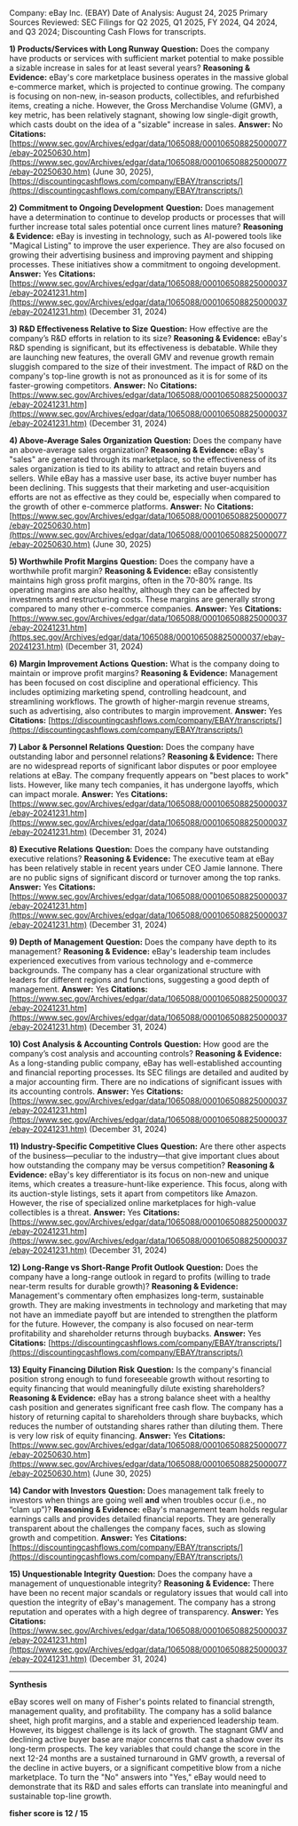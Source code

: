 Company: eBay Inc. (EBAY)
Date of Analysis: August 24, 2025
Primary Sources Reviewed: SEC Filings for Q2 2025, Q1 2025, FY 2024, Q4 2024, and Q3 2024; Discounting Cash Flows for transcripts.

**1) Products/Services with Long Runway**
**Question:** Does the company have products or services with sufficient market potential to make possible a sizable increase in sales for at least several years?
**Reasoning & Evidence:** eBay's core marketplace business operates in the massive global e-commerce market, which is projected to continue growing. The company is focusing on non-new, in-season products, collectibles, and refurbished items, creating a niche. However, the Gross Merchandise Volume (GMV), a key metric, has been relatively stagnant, showing low single-digit growth, which casts doubt on the idea of a "sizable" increase in sales.
**Answer:** No
**Citations:** [https://www.sec.gov/Archives/edgar/data/1065088/000106508825000077/ebay-20250630.htm](https://www.sec.gov/Archives/edgar/data/1065088/000106508825000077/ebay-20250630.htm) (June 30, 2025), [https://discountingcashflows.com/company/EBAY/transcripts/](https://discountingcashflows.com/company/EBAY/transcripts/)

**2) Commitment to Ongoing Development**
**Question:** Does management have a determination to continue to develop products or processes that will further increase total sales potential once current lines mature?
**Reasoning & Evidence:** eBay is investing in technology, such as AI-powered tools like "Magical Listing" to improve the user experience. They are also focused on growing their advertising business and improving payment and shipping processes. These initiatives show a commitment to ongoing development.
**Answer:** Yes
**Citations:** [https://www.sec.gov/Archives/edgar/data/1065088/000106508825000037/ebay-20241231.htm](https://www.sec.gov/Archives/edgar/data/1065088/000106508825000037/ebay-20241231.htm) (December 31, 2024)

**3) R&D Effectiveness Relative to Size**
**Question:** How effective are the company’s R&D efforts in relation to its size?
**Reasoning & Evidence:** eBay's R&D spending is significant, but its effectiveness is debatable. While they are launching new features, the overall GMV and revenue growth remain sluggish compared to the size of their investment. The impact of R&D on the company's top-line growth is not as pronounced as it is for some of its faster-growing competitors.
**Answer:** No
**Citations:** [https://www.sec.gov/Archives/edgar/data/1065088/000106508825000037/ebay-20241231.htm](https://www.sec.gov/Archives/edgar/data/1065088/000106508825000037/ebay-20241231.htm) (December 31, 2024)

**4) Above-Average Sales Organization**
**Question:** Does the company have an above-average sales organization?
**Reasoning & Evidence:** eBay's "sales" are generated through its marketplace, so the effectiveness of its sales organization is tied to its ability to attract and retain buyers and sellers. While eBay has a massive user base, its active buyer number has been declining. This suggests that their marketing and user-acquisition efforts are not as effective as they could be, especially when compared to the growth of other e-commerce platforms.
**Answer:** No
**Citations:** [https://www.sec.gov/Archives/edgar/data/1065088/000106508825000077/ebay-20250630.htm](https://www.sec.gov/Archives/edgar/data/1065088/000106508825000077/ebay-20250630.htm) (June 30, 2025)

**5) Worthwhile Profit Margins**
**Question:** Does the company have a worthwhile profit margin?
**Reasoning & Evidence:** eBay consistently maintains high gross profit margins, often in the 70-80% range. Its operating margins are also healthy, although they can be affected by investments and restructuring costs. These margins are generally strong compared to many other e-commerce companies.
**Answer:** Yes
**Citations:** [https://www.sec.gov/Archives/edgar/data/1065088/000106508825000037/ebay-20241231.htm](https.sec.gov/Archives/edgar/data/1065088/000106508825000037/ebay-20241231.htm) (December 31, 2024)

**6) Margin Improvement Actions**
**Question:** What is the company doing to maintain or improve profit margins?
**Reasoning & Evidence:** Management has been focused on cost discipline and operational efficiency. This includes optimizing marketing spend, controlling headcount, and streamlining workflows. The growth of higher-margin revenue streams, such as advertising, also contributes to margin improvement.
**Answer:** Yes
**Citations:** [https://discountingcashflows.com/company/EBAY/transcripts/](https://discountingcashflows.com/company/EBAY/transcripts/)

**7) Labor & Personnel Relations**
**Question:** Does the company have outstanding labor and personnel relations?
**Reasoning & Evidence:** There are no widespread reports of significant labor disputes or poor employee relations at eBay. The company frequently appears on "best places to work" lists. However, like many tech companies, it has undergone layoffs, which can impact morale.
**Answer:** Yes
**Citations:** [https://www.sec.gov/Archives/edgar/data/1065088/000106508825000037/ebay-20241231.htm](https://www.sec.gov/Archives/edgar/data/1065088/000106508825000037/ebay-20241231.htm) (December 31, 2024)

**8) Executive Relations**
**Question:** Does the company have outstanding executive relations?
**Reasoning & Evidence:** The executive team at eBay has been relatively stable in recent years under CEO Jamie Iannone. There are no public signs of significant discord or turnover among the top ranks.
**Answer:** Yes
**Citations:** [https://www.sec.gov/Archives/edgar/data/1065088/000106508825000037/ebay-20241231.htm](https://www.sec.gov/Archives/edgar/data/1065088/000106508825000037/ebay-20241231.htm) (December 31, 2024)

**9) Depth of Management**
**Question:** Does the company have depth to its management?
**Reasoning & Evidence:** eBay's leadership team includes experienced executives from various technology and e-commerce backgrounds. The company has a clear organizational structure with leaders for different regions and functions, suggesting a good depth of management.
**Answer:** Yes
**Citations:** [https://www.sec.gov/Archives/edgar/data/1065088/000106508825000037/ebay-20241231.htm](https://www.sec.gov/Archives/edgar/data/1065088/000106508825000037/ebay-20241231.htm) (December 31, 2024)

**10) Cost Analysis & Accounting Controls**
**Question:** How good are the company’s cost analysis and accounting controls?
**Reasoning & Evidence:** As a long-standing public company, eBay has well-established accounting and financial reporting processes. Its SEC filings are detailed and audited by a major accounting firm. There are no indications of significant issues with its accounting controls.
**Answer:** Yes
**Citations:** [https://www.sec.gov/Archives/edgar/data/1065088/000106508825000037/ebay-20241231.htm](https://www.sec.gov/Archives/edgar/data/1065088/000106508825000037/ebay-20241231.htm) (December 31, 2024)

**11) Industry-Specific Competitive Clues**
**Question:** Are there other aspects of the business—peculiar to the industry—that give important clues about how outstanding the company may be versus competition?
**Reasoning & Evidence:** eBay's key differentiator is its focus on non-new and unique items, which creates a treasure-hunt-like experience. This focus, along with its auction-style listings, sets it apart from competitors like Amazon. However, the rise of specialized online marketplaces for high-value collectibles is a threat.
**Answer:** Yes
**Citations:** [https://www.sec.gov/Archives/edgar/data/1065088/000106508825000037/ebay-20241231.htm](https://www.sec.gov/Archives/edgar/data/1065088/000106508825000037/ebay-20241231.htm) (December 31, 2024)

**12) Long-Range vs Short-Range Profit Outlook**
**Question:** Does the company have a long-range outlook in regard to profits (willing to trade near-term results for durable growth)?
**Reasoning & Evidence:** Management's commentary often emphasizes long-term, sustainable growth. They are making investments in technology and marketing that may not have an immediate payoff but are intended to strengthen the platform for the future. However, the company is also focused on near-term profitability and shareholder returns through buybacks.
**Answer:** Yes
**Citations:** [https://discountingcashflows.com/company/EBAY/transcripts/](https://discountingcashflows.com/company/EBAY/transcripts/)

**13) Equity Financing Dilution Risk**
**Question:** Is the company's financial position strong enough to fund foreseeable growth without resorting to equity financing that would meaningfully dilute existing shareholders?
**Reasoning & Evidence:** eBay has a strong balance sheet with a healthy cash position and generates significant free cash flow. The company has a history of returning capital to shareholders through share buybacks, which reduces the number of outstanding shares rather than diluting them. There is very low risk of equity financing.
**Answer:** Yes
**Citations:** [https://www.sec.gov/Archives/edgar/data/1065088/000106508825000077/ebay-20250630.htm](https://www.sec.gov/Archives/edgar/data/1065088/000106508825000077/ebay-20250630.htm) (June 30, 2025)

**14) Candor with Investors**
**Question:** Does management talk freely to investors when things are going well **and** when troubles occur (i.e., no “clam up”)?
**Reasoning & Evidence:** eBay's management team holds regular earnings calls and provides detailed financial reports. They are generally transparent about the challenges the company faces, such as slowing growth and competition.
**Answer:** Yes
**Citations:** [https://discountingcashflows.com/company/EBAY/transcripts/](https://discountingcashflows.com/company/EBAY/transcripts/)

**15) Unquestionable Integrity**
**Question:** Does the company have a management of unquestionable integrity?
**Reasoning & Evidence:** There have been no recent major scandals or regulatory issues that would call into question the integrity of eBay's management. The company has a strong reputation and operates with a high degree of transparency.
**Answer:** Yes
**Citations:** [https://www.sec.gov/Archives/edgar/data/1065088/000106508825000037/ebay-20241231.htm](https://www.sec.gov/Archives/edgar/data/1065088/000106508825000037/ebay-20241231.htm) (December 31, 2024)

---
**Synthesis**

eBay scores well on many of Fisher's points related to financial strength, management quality, and profitability. The company has a solid balance sheet, high profit margins, and a stable and experienced leadership team. However, its biggest challenge is its lack of growth. The stagnant GMV and declining active buyer base are major concerns that cast a shadow over its long-term prospects. The key variables that could change the score in the next 12-24 months are a sustained turnaround in GMV growth, a reversal of the decline in active buyers, or a significant competitive blow from a niche marketplace. To turn the "No" answers into "Yes," eBay would need to demonstrate that its R&D and sales efforts can translate into meaningful and sustainable top-line growth.

**fisher score is 12 / 15**